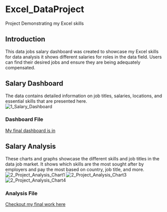 # Excel_DataProject
 Project Demonstrating my Excel skills





## Introduction

This data jobs salary dashboard was created to showcase my Excel skills for data analysis it shows different salaries for roles in the data field. Users can find their desired jobs and ensure they are being adequately compensated. 
## Salary Dashboard 
The data contains detailed information on job titles, salaries, locations, and essential skills that are presented here.  
![1_Salary_Dashboard](https://github.com/user-attachments/assets/2a030693-f820-4901-8579-5feb0e21c2cc)

### Dashboard File
[My final dashboard is in](1_Salary_Dashboard.xlsx)

## Salary Analysis  
These charts and graphs showcase the different skills and job titles in the data job market. It shows which skills are the most sought after by employers and pay the most based on country, job title, and more.  
![2_Project_Analysis_Chart1](https://github.com/user-attachments/assets/19bef219-8aeb-4e49-9724-e96b027ff0ca)
![2_Project_Analysis_Chart3](https://github.com/user-attachments/assets/565ddf1c-d571-4228-8424-52bf7e5fcd2e)
![2_Project_Analysis_Chart4](https://github.com/user-attachments/assets/2e6a143e-0697-4639-b54b-d97f110c58e1)  
### Analysis File 
[Checkout my final work here](1_Project_Analysis)
